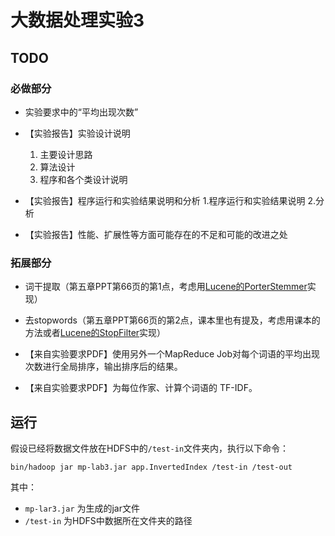 # 大数据处理实验3

## TODO

### 必做部分

- 实验要求中的“平均出现次数”

- 【实验报告】实验设计说明
    1. 主要设计思路
    2. 算法设计
    3. 程序和各个类设计说明 

- 【实验报告】程序运行和实验结果说明和分析
    1.程序运行和实验结果说明
    2.分析

- 【实验报告】性能、扩展性等方面可能存在的不足和可能的改进之处 

### 拓展部分

- 词干提取（第五章PPT第66页的第1点，考虑用[Lucene的PorterStemmer](https://lucene.apache.org/core/7_6_0/analyzers-common/org/tartarus/snowball/ext/PorterStemmer.html)实现）

- 去stopwords（第五章PPT第66页的第2点，课本里也有提及，考虑用课本的方法或者[Lucene的StopFilter](http://lucene.apache.org/core/7_6_0/core/org/apache/lucene/analysis/StopFilter.html)实现）

- 【来自实验要求PDF】使用另外一个MapReduce Job对每个词语的平均出现次数进行全局排序，输出排序后的结果。

- 【来自实验要求PDF】为每位作家、计算个词语的 TF-IDF。

## 运行
假设已经将数据文件放在HDFS中的`/test-in`文件夹内，执行以下命令：

`bin/hadoop jar mp-lab3.jar app.InvertedIndex /test-in /test-out`

其中：
- `mp-lar3.jar` 为生成的jar文件
- `/test-in` 为HDFS中数据所在文件夹的路径
